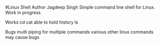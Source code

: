 #Linux Shell
Author Jagdeep Singh
Simple command line shell for Linux. Work in progress

Works
cd 
cat
able to hold history
ls 

Bugs
multi piping for multiple commands
various other linux commands may cause bugs
